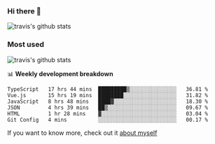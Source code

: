 ### Hi there 👋

<!--
**HondryTravis/HondryTravis** is a ✨ _special_ ✨ repository because its `README.md` (this file) appears on your GitHub profile.

Here are some ideas to get you started:

- 🔭 I’m currently working on ...
- 🌱 I’m currently learning ...
- 👯 I’m looking to collaborate on ...
- 🤔 I’m looking for help with ...
- 💬 Ask me about ...
- 📫 How to reach me: ...
- 😄 Pronouns: ...
- ⚡ Fun fact: ...
-->

![travis's github stats](https://github-readme-stats.vercel.app/api?username=HondryTravis&hide=stars)
### Most used
![travis's github stats](https://github-readme-stats.anuraghazra1.vercel.app/api/top-langs/?username=HondryTravis&layout=compact&hide_title=true)

📊 **Weekly development breakdown**

<!--START_SECTION:waka-->

```text
TypeScript   17 hrs 44 mins  █████████▒░░░░░░░░░░░░░░░   36.81 %
Vue.js       15 hrs 19 mins  ████████░░░░░░░░░░░░░░░░░   31.82 %
JavaScript   8 hrs 48 mins   ████▓░░░░░░░░░░░░░░░░░░░░   18.30 %
JSON         4 hrs 39 mins   ██▒░░░░░░░░░░░░░░░░░░░░░░   09.67 %
HTML         1 hr 28 mins    ▓░░░░░░░░░░░░░░░░░░░░░░░░   03.04 %
Git Config   4 mins          ░░░░░░░░░░░░░░░░░░░░░░░░░   00.17 %
```

<!--END_SECTION:waka-->

If you want to know more, check out it [about myself](https://hondrytravis.github.io/)
